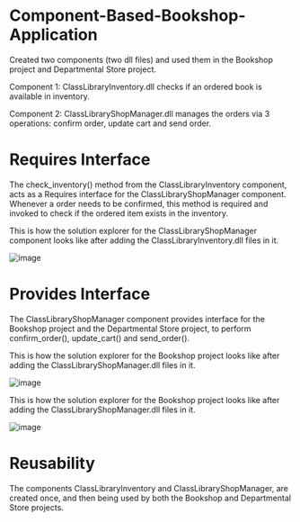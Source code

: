 # Component-Based-Bookshop-Application

Created two components (two dll files) and used them in the Bookshop project and Departmental Store project.

Component 1: ClassLibraryInventory.dll checks if an ordered book is available in inventory.

Component 2: ClassLibraryShopManager.dll manages the orders via 3 operations: confirm order, update cart and send order.

# Requires Interface

The check_inventory() method from the ClassLibraryInventory component, acts as a Requires interface for the ClassLibraryShopManager component. Whenever a order needs to be confirmed, this method is required and invoked to check if the ordered item exists in the inventory.

This is how the solution explorer for the ClassLibraryShopManager component looks like after adding the ClassLibraryInventory.dll files in it.

![image](https://user-images.githubusercontent.com/35559870/151668944-02dbe4b1-5b08-4bcd-bd83-75af9e4fbcb0.png)

# Provides Interface

The ClassLibraryShopManager component provides interface for the Bookshop project and the Departmental Store project, to perform confirm_order(), update_cart() and send_order().

This is how the solution explorer for the Bookshop project looks like after adding the ClassLibraryShopManager.dll files in it.

![image](https://user-images.githubusercontent.com/35559870/151668998-c6c31bd7-597b-440d-9637-a2671023df04.png)

This is how the solution explorer for the Bookshop project looks like after adding the ClassLibraryShopManager.dll files in it.

![image](https://user-images.githubusercontent.com/35559870/151670538-9338c102-accf-4a09-b195-a3ed6fe115a1.png)

# Reusability

The components ClassLibraryInventory and ClassLibraryShopManager, are created once, and then being used by both the Bookshop and Departmental Store projects.
